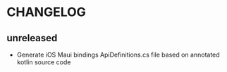 # CHANGELOG

## unreleased

- Generate iOS Maui bindings ApiDefinitions.cs file based on annotated kotlin source code
